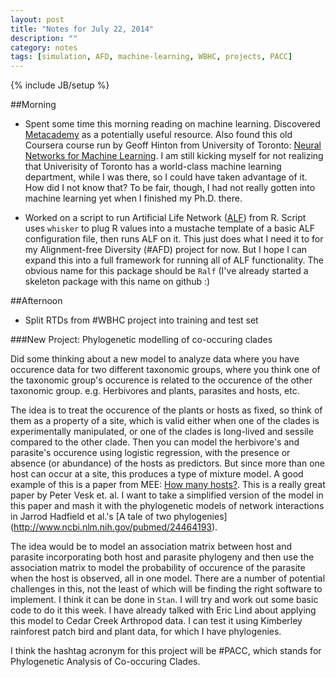 ```yaml
---
layout: post
title: "Notes for July 22, 2014"
description: ""
category: notes
tags: [simulation, AFD, machine-learning, WBHC, projects, PACC]
---
```

{% include JB/setup %}

##Morning

* Spent some time this morning reading on machine learning. Discovered [Metacademy](http://metacademy.org) as a potentially useful resource. Also found this old Coursera course run by Geoff Hinton from University of Toronto: [Neural Networks for Machine Learning](https://class.coursera.org/neuralnets-2012-001). I am still kicking myself for not realizing that Univerisity of Toronto has a world-class machine learning department, while I was there, so I could have taken advantage of it. How did I not know that? To be fair, though, I had not really gotten into machine learning yet when I finished my Ph.D. there. 

* Worked on a script to run Artificial Life Network ([ALF](http://alfsim.org)) from R. Script uses `whisker` to plug R values into a mustache template of a basic ALF configuration file, then runs ALF on it. This just does what I need it to for my Alignment-free Diversity (#AFD) project for now. But I hope I can expand this into a full framework for running all of ALF functionality. The obvious name for this package should be `Ralf` (I've already started a skeleton package with this name on github :)

<script src="https://gist.github.com/rdinnager/8a2a374386a6286f7416.js"></script>

##Afternoon

* Split RTDs from #WBHC project into training and test set

###New Project: Phylogenetic modelling of co-occuring clades

Did some thinking about a new model to analyze data where you have occurence data for two different taxonomic groups, where you think one of the taxonomic group's occurence is related to the occurence of the other taxonomic group. e.g. Herbivores and plants, parasites and hosts, etc. 

The idea is to treat the occurence of the plants or hosts as fixed, so think of them as a property of a site, which is valid either when one of the clades is experimentally manipulated, or one of the clades is long-lived and sessile compared to the other clade. Then you can model the herbivore's and parasite's occurence using logistic regression, with the presence or absence (or abundance) of the hosts as predictors. But since more than one host can occur at a site, this produces a type of mixture model. A good example of this is a paper from MEE: [How many hosts?](http://onlinelibrary.wiley.com/doi/10.1111/j.2041-210X.2010.00026.x/full). This is a really great paper by Peter Vesk et. al.  I want to take a simplified version of the model in this paper and mash it with the phylogenetic models of network interactions in Jarrod Hadfield et al.'s [A tale of two phylogenies] (http://www.ncbi.nlm.nih.gov/pubmed/24464193). 

The idea would be to model an association matrix between host and parasite incorporating both host and parasite phylogeny and then use the association matrix to model the probability of occurence of the parasite when the host is observed, all in one model. There are a number of potential challenges in this, not the least of which will be finding the right software to implement. I think it can be done in `Stan`. I will try and work out some basic code to do it this week. I have already talked with Eric Lind about applying this model to Cedar Creek Arthropod data. I can test it using Kimberley rainforest patch bird and plant data, for which I have phylogenies. 

I think the hashtag acronym for this project will be #PACC, which stands for Phylogenetic Analysis of Co-occuring Clades. 

